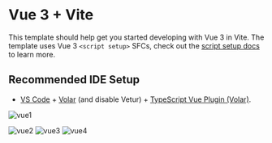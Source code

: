 # Vue 3 + Vite

This template should help get you started developing with Vue 3 in Vite. The template uses Vue 3 `<script setup>` SFCs, check out the [script setup docs](https://v3.vuejs.org/api/sfc-script-setup.html#sfc-script-setup) to learn more.

## Recommended IDE Setup

- [VS Code](https://code.visualstudio.com/) + [Volar](https://marketplace.visualstudio.com/items?itemName=Vue.volar) (and disable Vetur) + [TypeScript Vue Plugin (Volar)](https://marketplace.visualstudio.com/items?itemName=Vue.vscode-typescript-vue-plugin).

![vue1](https://github.com/faaiz99/todo-app/assets/44613754/c409c8a6-43e5-4f5f-932d-783047fb0413)

![vue2](https://github.com/faaiz99/todo-app/assets/44613754/6bb96a95-3cbb-46f7-bcf5-8bdd8a7a9a11)
![vue3](https://github.com/faaiz99/todo-app/assets/44613754/a037a411-59fb-48ea-85b5-fa990c5ad6f0)
![vue4](https://github.com/faaiz99/todo-app/assets/44613754/92c3dd23-06e5-4354-a7df-6d8661453d72)
